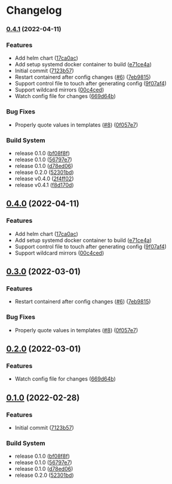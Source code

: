 # Changelog

### [0.4.1](https://github.com/jimmidyson/containerd-auto-configurer/compare/v0.4.0...v0.4.1) (2022-04-11)


### Features

* Add helm chart ([17ca0ac](https://github.com/jimmidyson/containerd-auto-configurer/commit/17ca0ace3bbb3f73ed3018ba5db7f0b76a041762))
* Add setup systemd docker container to build ([e71ce4a](https://github.com/jimmidyson/containerd-auto-configurer/commit/e71ce4a21f88a6ec095914fb35b3f74a038d1b0c))
* Initial commit ([7123b57](https://github.com/jimmidyson/containerd-auto-configurer/commit/7123b576befb3830201acbb0aac9dcb9ce5d8344))
* Restart containerd after config changes ([#6](https://github.com/jimmidyson/containerd-auto-configurer/issues/6)) ([7eb9815](https://github.com/jimmidyson/containerd-auto-configurer/commit/7eb9815fdb3c22523792cb67aaf463c86b48ccba))
* Support control file to touch after generating config ([9f07af4](https://github.com/jimmidyson/containerd-auto-configurer/commit/9f07af44d104ea522c866d28686c120764521b5a))
* Support wildcard mirrors ([00c4ced](https://github.com/jimmidyson/containerd-auto-configurer/commit/00c4ceddcef7bac56777a3ad65afa9f72c3e05f1))
* Watch config file for changes ([669d64b](https://github.com/jimmidyson/containerd-auto-configurer/commit/669d64b986cbee0a30a3efc9adbdafb760bc5ba2))


### Bug Fixes

* Properly quote values in templates ([#8](https://github.com/jimmidyson/containerd-auto-configurer/issues/8)) ([0f057e7](https://github.com/jimmidyson/containerd-auto-configurer/commit/0f057e7f96b20b69bb212ec6afee93fe7811b169))


### Build System

* release 0.1.0 ([bf08f8f](https://github.com/jimmidyson/containerd-auto-configurer/commit/bf08f8f7cb8a9235f35ac893851b3fbf4500f8b4))
* release 0.1.0 ([56797e7](https://github.com/jimmidyson/containerd-auto-configurer/commit/56797e72969e8e0046d45e94cade37ffae44418a))
* release 0.1.0 ([d78ed06](https://github.com/jimmidyson/containerd-auto-configurer/commit/d78ed0621e90d1a518efb6ce342d799bf6c1a080))
* release 0.2.0 ([52301bd](https://github.com/jimmidyson/containerd-auto-configurer/commit/52301bd6aa58c5c7bc4976ab78ade17db93dd725))
* release v0.4.0 ([2f4ff02](https://github.com/jimmidyson/containerd-auto-configurer/commit/2f4ff028d346e9c6eb64010dbb4ef750a66d46ea))
* release v0.4.1 ([f8d170d](https://github.com/jimmidyson/containerd-auto-configurer/commit/f8d170d9a83560b9bc470814e9e4dc6e43974a7c))

## [0.4.0](https://github.com/jimmidyson/containerd-auto-configurer/compare/v0.3.0...v0.4.0) (2022-04-11)


### Features

* Add helm chart ([17ca0ac](https://github.com/jimmidyson/containerd-auto-configurer/commit/17ca0ace3bbb3f73ed3018ba5db7f0b76a041762))
* Add setup systemd docker container to build ([e71ce4a](https://github.com/jimmidyson/containerd-auto-configurer/commit/e71ce4a21f88a6ec095914fb35b3f74a038d1b0c))
* Support control file to touch after generating config ([9f07af4](https://github.com/jimmidyson/containerd-auto-configurer/commit/9f07af44d104ea522c866d28686c120764521b5a))
* Support wildcard mirrors ([00c4ced](https://github.com/jimmidyson/containerd-auto-configurer/commit/00c4ceddcef7bac56777a3ad65afa9f72c3e05f1))

## [0.3.0](https://github.com/jimmidyson/containerd-auto-configurer/compare/v0.2.0...v0.3.0) (2022-03-01)


### Features

* Restart containerd after config changes ([#6](https://github.com/jimmidyson/containerd-auto-configurer/issues/6)) ([7eb9815](https://github.com/jimmidyson/containerd-auto-configurer/commit/7eb9815fdb3c22523792cb67aaf463c86b48ccba))


### Bug Fixes

* Properly quote values in templates ([#8](https://github.com/jimmidyson/containerd-auto-configurer/issues/8)) ([0f057e7](https://github.com/jimmidyson/containerd-auto-configurer/commit/0f057e7f96b20b69bb212ec6afee93fe7811b169))

## [0.2.0](https://github.com/jimmidyson/containerd-auto-configurer/compare/v0.1.0...v0.2.0) (2022-03-01)


### Features

* Watch config file for changes ([669d64b](https://github.com/jimmidyson/containerd-auto-configurer/commit/669d64b986cbee0a30a3efc9adbdafb760bc5ba2))

## [0.1.0](https://github.com/jimmidyson/containerd-auto-configurer/compare/v0.1.0...v0.1.0) (2022-02-28)


### Features

* Initial commit ([7123b57](https://github.com/jimmidyson/containerd-auto-configurer/commit/7123b576befb3830201acbb0aac9dcb9ce5d8344))


### Build System

* release 0.1.0 ([bf08f8f](https://github.com/jimmidyson/containerd-auto-configurer/commit/bf08f8f7cb8a9235f35ac893851b3fbf4500f8b4))
* release 0.1.0 ([56797e7](https://github.com/jimmidyson/containerd-auto-configurer/commit/56797e72969e8e0046d45e94cade37ffae44418a))
* release 0.1.0 ([d78ed06](https://github.com/jimmidyson/containerd-auto-configurer/commit/d78ed0621e90d1a518efb6ce342d799bf6c1a080))
* release 0.2.0 ([52301bd](https://github.com/jimmidyson/containerd-auto-configurer/commit/52301bd6aa58c5c7bc4976ab78ade17db93dd725))
